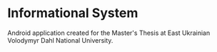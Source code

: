 # Informational System
Android application created for the Master's Thesis at East Ukrainian Volodymyr Dahl National University.
